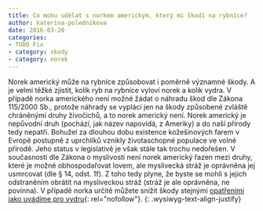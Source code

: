 ```yaml
---
title: Co mohu udělat s norkem americkým, který mi škodí na rybníce?
author: katerina-polednikova
date: 2016-03-20
categories:
- TODO Fix
- category: skody
- category: norek
---
```

Norek americký může na rybníce způsobovat i poměrně významné škody. A je
velmi těžké zjistit, kolik ryb na rybníce vyloví norek a kolik vydra. V
případě norka amerického není možné žádat o náhradu škod dle Zákona
115/2000 Sb., protože náhrady se vyplácí jen na škody způsobené zvláště
chráněnými druhy živočichů, a to norek americký není. Norek americký je
nepůvodní druh (pochází, jak název napovídá, z Ameriky) a do naší
přírody tedy nepatří. Bohužel za dlouhou dobu existence kožešinových
farem v Evropě postupně z uprchlíků vznikly životaschopné populace ve
volné přírodě. Jeho status v legislativě je však stále tak trochu
nedořešen. V současnosti dle Zákona o myslivosti není norek americký
řazen mezi druhy, které je možné obhospodařovat lovem, ale myslivecká
stráž je oprávněna jej usmrcovat (dle § 14, odst. 1f). Z toho
tedy plyne, že byste se mohli s jejich odstraněním obrátit na
mysliveckou stráž (stráž je ale oprávněna, ne povinna). V případě norka
určitě můžete snížit škody stejnými [opatřeními jako uvádíme pro
vydru](/vydra/vydra-a-skody/opatreni-ke-snizovani-skod){:
rel="nofollow"}.
{: .wysiwyg-text-align-justify}

